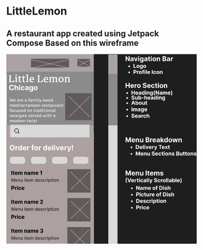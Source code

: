 # LittleLemon
## A restaurant app created using Jetpack Compose Based on this wireframe

![alt text](https://github.com/Garycoco/LittleLemon/blob/main/Wireframe.jpg?raw=true)
